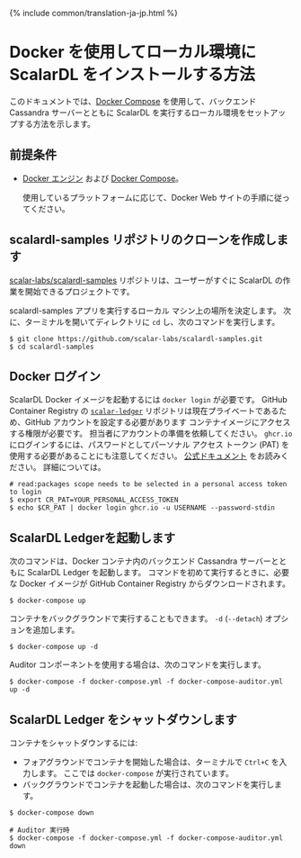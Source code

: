 {% include common/translation-ja-jp.html %}

# Docker を使用してローカル環境に ScalarDL をインストールする方法

このドキュメントでは、[Docker Compose](https://docs.docker.com/compose/) を使用して、バックエンド Cassandra サーバーとともに ScalarDL を実行するローカル環境をセットアップする方法を示します。

## 前提条件

- [Docker エンジン](https://docs.docker.com/engine/) および [Docker Compose](https://docs.docker.com/compose/)。

     使用しているプラットフォームに応じて、Docker Web サイトの手順に従ってください。

## scalardl-samples リポジトリのクローンを作成します

[scalar-labs/scalardl-samples](https://github.com/scalar-labs/scalardl-samples) リポジトリは、ユーザーがすぐに ScalarDL の作業を開始できるプロジェクトです。

scalardl-samples アプリを実行するローカル マシン上の場所を決定します。 次に、ターミナルを開いてディレクトリに `cd` し、次のコマンドを実行します。

```
$ git clone https://github.com/scalar-labs/scalardl-samples.git
$ cd scalardl-samples
```

## Docker ログイン

ScalarDL Docker イメージを起動するには `docker login` が必要です。 GitHub Container Registry の [`scalar-ledger`](https://github.com/orgs/scalar-labs/packages/container/package/scalar-ledger) リポジトリは現在プライベートであるため、GitHub アカウントを設定する必要があります コンテナイメージにアクセスする権限が必要です。 担当者にアカウントの準備を依頼してください。 `ghcr.io` にログインするには、パスワードとしてパーソナル アクセス トークン (PAT) を使用する必要があることにも注意してください。 [公式ドキュメント](https://docs.github.com/en/packages/guides/migrated-to-github-container-registry-for-docker-images#authenticating-with-the-container-registry) をお読みください。 詳細については。

```
# read:packages scope needs to be selected in a personal access token to login
$ export CR_PAT=YOUR_PERSONAL_ACCESS_TOKEN
$ echo $CR_PAT | docker login ghcr.io -u USERNAME --password-stdin
```

## ScalarDL Ledgerを起動します

次のコマンドは、Docker コンテナ内のバックエンド Cassandra サーバーとともに ScalarDL Ledger を起動します。 コマンドを初めて実行するときに、必要な Docker イメージが GitHub Container Registry からダウンロードされます。

```
$ docker-compose up
```

コンテナをバックグラウンドで実行することもできます。 `-d` (`--detach`) オプションを追加します。

```
$ docker-compose up -d
```

Auditor コンポーネントを使用する場合は、次のコマンドを実行します。
```
$ docker-compose -f docker-compose.yml -f docker-compose-auditor.yml up -d

```

## ScalarDL Ledger をシャットダウンします

コンテナをシャットダウンするには:

- フォアグラウンドでコンテナを開始した場合は、ターミナルで `Ctrl+C` を入力します。
   ここでは `docker-compose` が実行されています。
- バックグラウンドでコンテナを起動した場合は、次のコマンドを実行します。

```
$ docker-compose down

# Auditor 実行時
$ docker-compose -f docker-compose.yml -f docker-compose-auditor.yml down
```

